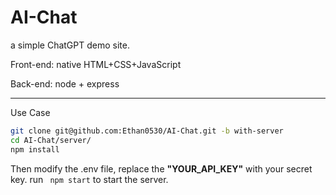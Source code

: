 # AI-Chat

a simple ChatGPT demo site.

Front-end: native HTML+CSS+JavaScript 

Back-end: node + express



---

Use Case

```bash
git clone git@github.com:Ethan0530/AI-Chat.git -b with-server
cd AI-Chat/server/
npm install
```

Then modify the .env file, replace the <b>"YOUR_API_KEY"</b> with your secret key. run `` npm start`` to start the server.

